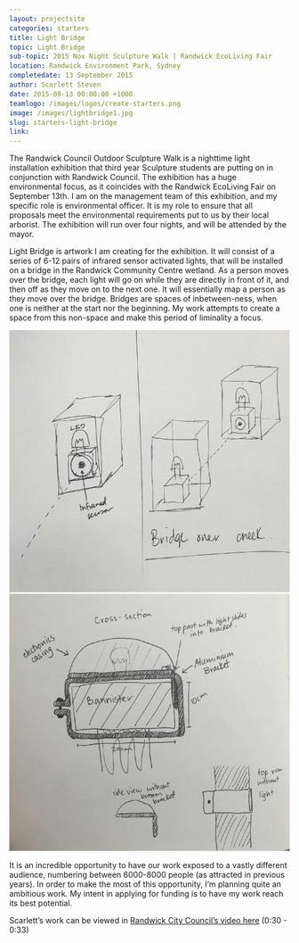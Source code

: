 ```yaml
---
layout: projectsite
categories: starters
title: Light Bridge
topic: Light Bridge
sub-topic: 2015 Nox Night Sculpture Walk | Randwick Eco­Living Fair
location: Randwick Environment Park, Sydney
completedate: 13 September 2015
author: Scarlett Steven
date: 2015-09-13 00:00:00 +1000
teamlogo: /images/logos/create-starters.png
image: /images/lightbridge1.jpg
slug: starters-light-bridge
link:
---
```


<p>The Randwick Council Outdoor Sculpture Walk is a night­time light installation exhibition that third year Sculpture students are putting on in conjunction with Randwick Council. The exhibition has a huge environmental focus, as it coincides with the Randwick Eco­Living Fair on September 13th. I am on the management team of this exhibition, and my specific role is environmental officer. It is my role to ensure that all proposals meet the environmental requirements put to us by their local arborist. The exhibition will run over four nights, and will be attended by the mayor.</p>
 <p>Light Bridge is artwork I am creating for the exhibition. It will consist of a series of 6-12 pairs of infrared sensor activated lights, that will be installed on a bridge in the Randwick Community Centre wetland. As a person moves over the bridge, each light will go on while they are directly in front of it, and then off as they move on to the next one. It will essentially map a person as they move over the bridge. Bridges are spaces of inbetween-ness, when one is neither at the start nor the beginning. My work attempts to create a space from this non-space and make this period of liminality a focus.</p>
 <img src="/images/lightbridge2.jpg" class="contentimg">
 <img src="/images/lightbridge3.jpg" class="contentimg">
 <p>It is an incredible opportunity to have our work exposed to a vastly different audience, numbering between 6000-­8000 people (as attracted in previous years). In order to make the most of this opportunity, I’m planning quite an ambitious work. My intent in applying for funding is to have my work reach its best potential.</p>
 <p>Scarlett’s work can be viewed in <a href ="https://www.youtube.com/watch?v=sF6wnBgo5nc" target="_blank">Randwick City Council’s video here</a> (0:30 - 0:33)</p>
 